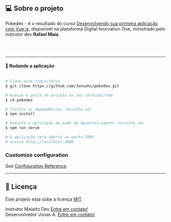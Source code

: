 ## 💻 Sobre o projeto

Pokedex - é o resultado do curso [Desenvolvendo sua primeira aplicação com Vue.js](https://web.digitalinnovation.one/course/desenvolvendo-sua-primeira-aplicacao-com-vuejs/learning/89a47cdb-7960-4274-9670-44f1bff8b997/), disponível na plataforma Digital Innovation One, ministrado pelo instrutor dev **Rafael Maia.**


<br/>
<br/>


---

#### 🧭 Rodando a aplicação

```bash

# Clone este repositório
$ git clone https://github.com/Jonnahs/pokedex.git

# Acesse a pasta do projeto no seu terminal/cmd
$ cd pokedex

# Instale as dependências (escolha um)
$ npm install

# Execute a aplicação em modo de desenvolvimento (escolha um)
$ npm run serve

# A aplicação será aberta na porta:3000
# acesse http://localhost:3000

```

### Customize configuration
See [Configuration Reference](https://cli.vuejs.org/config/).

---

## 📝 Licença

Este projeto esta sobe a licença [MIT](./LICENSE).

Instrutor Maiatto Dev  [Entre em contato!](https://www.linkedin.com/in/rafaelmaiach/)
<br/>
Desenvolvedor Jonas A.  [Entre em contato!](https://www.linkedin.com/in/jonas-alves-697098179/)